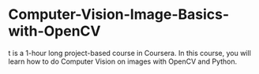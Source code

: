 # Computer-Vision-Image-Basics-with-OpenCV
t is a 1-hour long project-based course in Coursera. In this course, you will learn how to do Computer Vision on images with OpenCV and Python.
